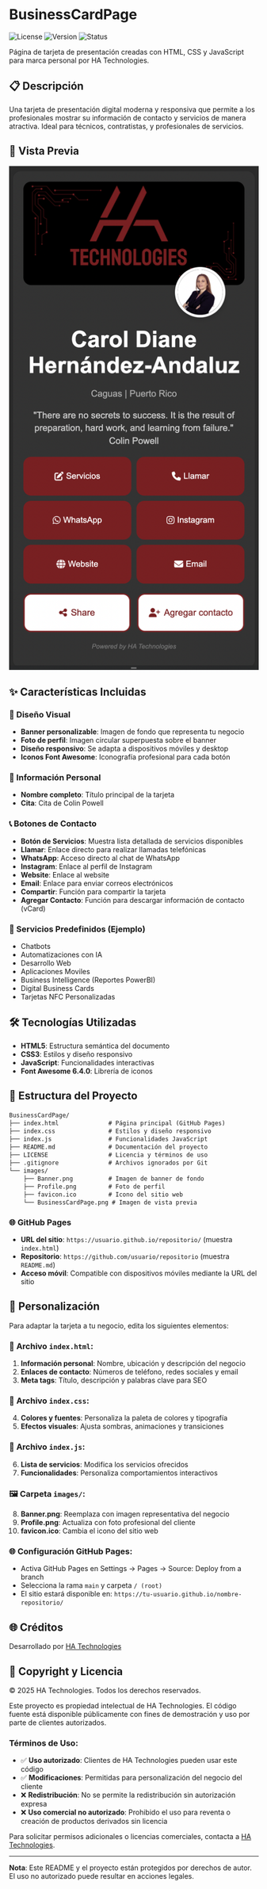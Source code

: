 # BusinessCardPage

![License](https://img.shields.io/badge/License-HA%20Technologies-blue.svg)
![Version](https://img.shields.io/badge/Version-1.0-green.svg)
![Status](https://img.shields.io/badge/Status-Active-brightgreen.svg)

Página de tarjeta de presentación creadas con HTML, CSS y JavaScript para marca personal por HA Technologies.

## 📋 Descripción

Una tarjeta de presentación digital moderna y responsiva que permite a los profesionales mostrar su información de contacto y servicios de manera atractiva. Ideal para técnicos, contratistas, y profesionales de servicios.

## 📸 Vista Previa

![BusinessCardPage Preview](images/BusinessCardPage.png)

## ✨ Características Incluidas

### 🎨 Diseño Visual
- **Banner personalizable**: Imagen de fondo que representa tu negocio
- **Foto de perfil**: Imagen circular superpuesta sobre el banner
- **Diseño responsivo**: Se adapta a dispositivos móviles y desktop
- **Iconos Font Awesome**: Iconografía profesional para cada botón

### 👤 Información Personal
- **Nombre completo**: Título principal de la tarjeta
- **Cita**: Cita de Colin Powell

### 📞 Botones de Contacto
- **Botón de Servicios**: Muestra lista detallada de servicios disponibles
- **Llamar**: Enlace directo para realizar llamadas telefónicas
- **WhatsApp**: Acceso directo al chat de WhatsApp
- **Instagram**: Enlace al perfil de Instagram
- **Website**: Enlace al website
- **Email**: Enlace para enviar correos electrónicos
- **Compartir**: Función para compartir la tarjeta
- **Agregar Contacto**: Función para descargar información de contacto (vCard)

### 🔧 Servicios Predefinidos (Ejemplo)
- Chatbots
- Automatizaciones con IA
- Desarrollo Web
- Aplicaciones Moviles
- Business Intelligence (Reportes PowerBI)
- Digital Business Cards
- Tarjetas NFC Personalizadas

## 🛠️ Tecnologías Utilizadas

- **HTML5**: Estructura semántica del documento
- **CSS3**: Estilos y diseño responsivo
- **JavaScript**: Funcionalidades interactivas
- **Font Awesome 6.4.0**: Librería de iconos

## 📁 Estructura del Proyecto

```
BusinessCardPage/
├── index.html              # Página principal (GitHub Pages)
├── index.css               # Estilos y diseño responsivo
├── index.js                # Funcionalidades JavaScript
├── README.md               # Documentación del proyecto
├── LICENSE                 # Licencia y términos de uso
├── .gitignore              # Archivos ignorados por Git
└── images/
    ├── Banner.png          # Imagen de banner de fondo
    ├── Profile.png         # Foto de perfil
    ├── favicon.ico         # Icono del sitio web
    └── BusinessCardPage.png # Imagen de vista previa
```

### 🌐 GitHub Pages
- **URL del sitio**: `https://usuario.github.io/repositorio/` (muestra `index.html`)
- **Repositorio**: `https://github.com/usuario/repositorio` (muestra `README.md`)
- **Acceso móvil**: Compatible con dispositivos móviles mediante la URL del sitio

## 🚀 Personalización

Para adaptar la tarjeta a tu negocio, edita los siguientes elementos:

### 📝 **Archivo `index.html`**:
1. **Información personal**: Nombre, ubicación y descripción del negocio
2. **Enlaces de contacto**: Números de teléfono, redes sociales y email
3. **Meta tags**: Título, descripción y palabras clave para SEO

### 🎨 **Archivo `index.css`**:
4. **Colores y fuentes**: Personaliza la paleta de colores y tipografía
5. **Efectos visuales**: Ajusta sombras, animaciones y transiciones

### 🔧 **Archivo `index.js`**:
6. **Lista de servicios**: Modifica los servicios ofrecidos
7. **Funcionalidades**: Personaliza comportamientos interactivos

### 🖼️ **Carpeta `images/`**:
8. **Banner.png**: Reemplaza con imagen representativa del negocio
9. **Profile.png**: Actualiza con foto profesional del cliente
10. **favicon.ico**: Cambia el icono del sitio web

### 🌐 **Configuración GitHub Pages**:
- Activa GitHub Pages en Settings → Pages → Source: Deploy from a branch
- Selecciona la rama `main` y carpeta `/ (root)`
- El sitio estará disponible en: `https://tu-usuario.github.io/nombre-repositorio/`

## 🌐 Créditos

Desarrollado por [HA Technologies](https://ha-technologies-pr.vercel.app)

## 📄 Copyright y Licencia

© 2025 HA Technologies. Todos los derechos reservados.

Este proyecto es propiedad intelectual de HA Technologies. El código fuente está disponible públicamente con fines de demostración y uso por parte de clientes autorizados.

### Términos de Uso:
- ✅ **Uso autorizado**: Clientes de HA Technologies pueden usar este código
- ✅ **Modificaciones**: Permitidas para personalización del negocio del cliente
- ❌ **Redistribución**: No se permite la redistribución sin autorización expresa
- ❌ **Uso comercial no autorizado**: Prohibido el uso para reventa o creación de productos derivados sin licencia

Para solicitar permisos adicionales o licencias comerciales, contacta a [HA Technologies](https://ha-technologies-pr.vercel.app).

---
**Nota**: Este README y el proyecto están protegidos por derechos de autor. El uso no autorizado puede resultar en acciones legales.